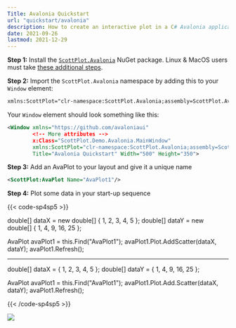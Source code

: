 ```yaml
---
Title: Avalonia Quickstart
url: "quickstart/avalonia"
description: How to create an interactive plot in a C# Avalonia application
date: 2021-09-26
lastmod: 2021-12-29
---
```


**Step 1:** Install the [`ScottPlot.Avalonia`](https://www.nuget.org/packages/ScottPlot.Avalonia) NuGet package. Linux & MacOS users must take [these additional steps](/faq/dependencies).

**Step 2:** Import the `ScottPlot.Avalonia` namespace by adding this to your `Window` element:

```xml
xmlns:ScottPlot="clr-namespace:ScottPlot.Avalonia;assembly=ScottPlot.Avalonia"
```

Your `Window` element should look something like this:

```xml
<Window xmlns="https://github.com/avaloniaui"
        <!-- More attributes -->
        x:Class="ScottPlot.Demo.Avalonia.MainWindow"
        xmlns:ScottPlot="clr-namespace:ScottPlot.Avalonia;assembly=ScottPlot.Avalonia"
        Title="Avalonia Quickstart" Width="500" Height="350">
```


**Step 3:** Add an AvaPlot to your layout and give it a unique name
```xml
<ScottPlot:AvaPlot Name="AvaPlot1"/>
```

**Step 4:** Plot some data in your start-up sequence

{{< code-sp4sp5 >}}

double[] dataX = new double[] { 1, 2, 3, 4, 5 };
double[] dataY = new double[] { 1, 4, 9, 16, 25 };

AvaPlot avaPlot1 = this.Find<AvaPlot>("AvaPlot1");
avaPlot1.Plot.AddScatter(dataX, dataY);
avaPlot1.Refresh();

---

double[] dataX = { 1, 2, 3, 4, 5 };
double[] dataY = { 1, 4, 9, 16, 25 };

AvaPlot avaPlot1 = this.Find<AvaPlot>("AvaPlot1");
avaPlot1.Plot.Add.Scatter(dataX, dataY);
avaPlot1.Refresh();

{{< /code-sp4sp5 >}}

<img src="scottplot-quickstart-avalonia.png" class="d-block mx-auto shadow my-5">